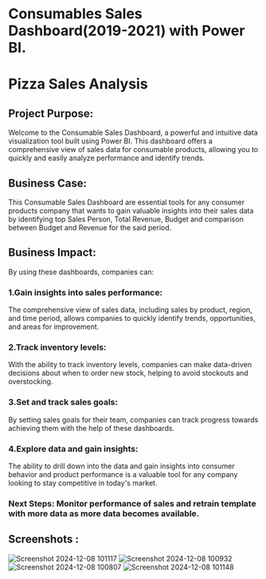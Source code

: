 # Consumables Sales Dashboard(2019-2021) with Power BI.
# Pizza Sales Analysis

## Project Purpose: 
Welcome to the Consumable Sales Dashboard, a powerful and intuitive data visualization tool built using Power BI. This dashboard offers a comprehensive view of sales data for consumable products, allowing you to quickly and easily analyze performance and identify trends.

## Business Case: 
This Consumable Sales Dashboard are essential tools for any consumer products company that wants to gain valuable insights into their sales data by identifying top Sales Person, Total Revenue, Budget and comparison between Budget and Revenue for the said period. 

## Business Impact: 
By using these dashboards, companies can:
### 1.Gain insights into sales performance: 
The comprehensive view of sales data, including sales by product, region, and time period, allows companies to quickly identify trends, opportunities, and areas for improvement.
### 2.Track inventory levels:
With the ability to track inventory levels, companies can make data-driven decisions about when to order new stock, helping to avoid stockouts and overstocking.
### 3.Set and track sales goals:
By setting sales goals for their team, companies can track progress towards achieving them with the help of these dashboards.
### 4.Explore data and gain insights:
The ability to drill down into the data and gain insights into consumer behavior and product performance is a valuable tool for any company looking to stay competitive in today's market.

### Next Steps: Monitor performance of sales and retrain template with more data as more data becomes available. 

## Screenshots :

![Screenshot 2024-12-08 101117](https://github.com/user-attachments/assets/524ec858-0dd5-4187-935a-b5fa47e19ea2)
![Screenshot 2024-12-08 100932](https://github.com/user-attachments/assets/0482dc73-6194-4a3a-acef-e97646e4d697)
![Screenshot 2024-12-08 100807](https://github.com/user-attachments/assets/fedac3c4-e7b9-48e1-9898-e9a32868b1b0)
![Screenshot 2024-12-08 101148](https://github.com/user-attachments/assets/dea40f8c-9079-4b80-8a52-4e50adda000f)
